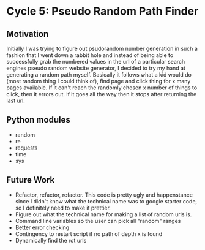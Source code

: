 # Cycle 5: Pseudo Random Path Finder
## Motivation
Initially I was trying to figure out psudorandom number generation in such a fashion that I went down a rabbit hole and instead of being able to successfully grab the numbered values in the url of a particular search engines pseudo random website generator, I decided to try my hand at generating a random path myself. Basically it follows what a kid would do (most random thing I could think of), find page and click thing for x many pages available. If it can't reach the randomly chosen x number of things to click, then it errors out. If it goes all the way then it stops after returning the last url.

## Python modules
- random
- re
- requests
- time
- sys

## Future Work
- Refactor, refactor, refactor. This code is pretty ugly and happenstance since I didn't know what the technical name was to google starter code, so I definitely need to make it prettier.
- Figure out what the technical name for making a list of random urls is.
- Command line variables so the user can pick all "random" ranges
- Better error checking
- Contingency to restart script if no path of depth x is found
- Dynamically find the rot urls

